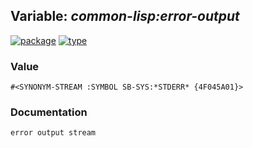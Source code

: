 ## Variable: ***common-lisp:*error-output****
[![package](https://img.shields.io/badge/Package-COMMON--LISP-5f9ea0.svg?style=social&colorA=999999)](../) [![type](https://img.shields.io/badge/Type-Variable-5f9ea0.svg?style=social&colorA=999999)](../#variable) 
### Value
```
#<SYNONYM-STREAM :SYMBOL SB-SYS:*STDERR* {4F045A01}>
```
### Documentation
```
error output stream
```
